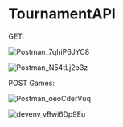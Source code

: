# TournamentAPI

GET:

![Postman_7qhiP6JYC8](https://github.com/FelixEdenborgh/TournamentAPI/assets/31070311/5b0f82df-be69-4bbc-a64f-af3dac389f4f)

![Postman_N54tLj2b3z](https://github.com/FelixEdenborgh/TournamentAPI/assets/31070311/1a8291f4-186b-428a-a916-8538fca435df)


POST Games:

![Postman_oeoCderVuq](https://github.com/FelixEdenborgh/TournamentAPI/assets/31070311/1e809379-e66d-4edc-aa0f-cd4f7e9e80ef)

![devenv_vBwi6Dp9Eu](https://github.com/FelixEdenborgh/TournamentAPI/assets/31070311/69cbc027-aa9a-4c1c-821d-e096f947411c)
